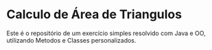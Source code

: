 # Calculo de Área de Triangulos
Este é o repositório de um exercício simples resolvido com Java e OO, utilizando Metodos e Classes personalizados.
